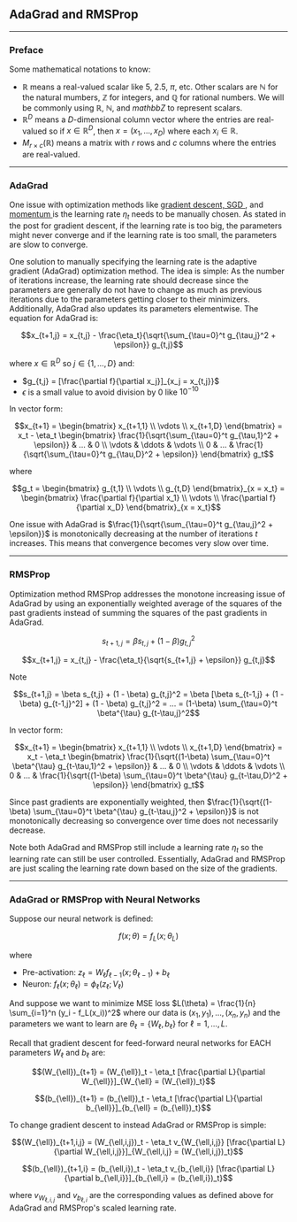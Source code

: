 ## AdaGrad and RMSProp

---

### Preface

Some mathematical notations to know:

- $\mathbb{R}$ means a real-valued scalar like $5$, $2.5$, $\pi$, etc. Other scalars are $\mathbb{N}$ for the natural mumbers, $\mathbb{Z}$ for integers, and $\mathbb{Q}$ for rational numbers. We will be commonly using $\mathbb{R}$, $\mathbb{N}$, and $mathbb{Z}$ to represent scalars.
- $\mathbb{R}^D$ means a $D$-dimensional column vector where the entries are real-valued so if $x \in \mathbb{R}^D$, then $x = (x_1, ..., x_D)$ where each $x_i \in \mathbb{R}$.
- $M_{r \times c}(\mathbb{R})$ means a matrix with $r$ rows and $c$ columns where the entries are real-valued.

---

### AdaGrad

One issue with optimization methods like
<a href="/2025/09/02/gradient-descent.html"> gradient descent, SGD </a>,
and <a href="/2025/09/02/momentum.html"> momentum </a>
is the learning rate $\eta_t$ needs to be manually chosen.
As stated in the post for gradient descent, if the learning rate is too big, the parameters might never converge
and if the learning rate is too small, the parameters are slow to converge.

One solution to manually specifying the learning rate is the adaptive gradient (AdaGrad) optimization method.
The idea is simple: As the number of iterations increase, the learning rate should decrease since the parameters
are generally do not have to change as much as previous iterations due to the parameters getting closer to
their minimizers.
Additionally, AdaGrad also updates its parameters elementwise.
The equation for AdaGrad is:

$$x_{t+1,j} = x_{t,j} - \frac{\eta_t}{\sqrt{\sum_{\tau=0}^t g_{\tau,j}^2 + \epsilon}} g_{t,j}$$

where $x \in \mathbb{R}^D$ so $j \in \{1, ..., D\}$ and:

- $g_{t,j} = [\frac{\partial f}{\partial x_j}]_{x_j = x_{t,j}}$
- $\epsilon$ is a small value to avoid division by 0 like $10^{-10}$

In vector form:

$$x_{t+1}
= \begin{bmatrix}
  x_{t+1,1} \\
  \vdots \\
  x_{t+1,D}
\end{bmatrix}
= x_t - \eta_t
\begin{bmatrix}
  \frac{1}{\sqrt{\sum_{\tau=0}^t g_{\tau,1}^2 + \epsilon}} & ... & 0 \\
  \vdots & \ddots & \vdots \\
  0 & ... & \frac{1}{\sqrt{\sum_{\tau=0}^t g_{\tau,D}^2 + \epsilon}}
\end{bmatrix}
g_t$$

where

$$g_t
= \begin{bmatrix}
  g_{t,1} \\
  \vdots \\
  g_{t,D}
\end{bmatrix}_{x = x_t}
= \begin{bmatrix}
  \frac{\partial f}{\partial x_1} \\
  \vdots \\
  \frac{\partial f}{\partial x_D}
\end{bmatrix}_{x = x_t}$$

One issue with AdaGrad is $\frac{1}{\sqrt{\sum_{\tau=0}^t g_{\tau,j}^2 + \epsilon}}$
is monotonically decreasing at the number of iterations $t$ increases.
This means that convergence becomes very slow over time.

---

### RMSProp

Optimization method RMSProp addresses the monotone increasing issue of AdaGrad
by using an exponentially weighted average of the squares of the past gradients
instead of summing the squares of the past gradients in AdaGrad.

$$s_{t+1,j} = \beta s_{t,j} + (1 - \beta) g_{t,j}^2$$

$$x_{t+1,j} = x_{t,j} - \frac{\eta_t}{\sqrt{s_{t+1,j} + \epsilon}} g_{t,j}$$

Note

$$s_{t+1,j}
= \beta s_{t,j} + (1 - \beta) g_{t,j}^2
= \beta [\beta s_{t-1,j} + (1 - \beta) g_{t-1,j}^2] + (1 - \beta) g_{t,j}^2
= ...
= (1-\beta) \sum_{\tau=0}^t \beta^{\tau} g_{t-\tau,j}^2$$

In vector form:

$$x_{t+1}
= \begin{bmatrix}
  x_{t+1,1} \\
  \vdots \\
  x_{t+1,D}
\end{bmatrix}
= x_t - \eta_t
\begin{bmatrix}
  \frac{1}{\sqrt{(1-\beta) \sum_{\tau=0}^t \beta^{\tau} g_{t-\tau,1}^2 + \epsilon}} & ... & 0 \\
  \vdots & \ddots & \vdots \\
  0 & ... & \frac{1}{\sqrt{(1-\beta) \sum_{\tau=0}^t \beta^{\tau} g_{t-\tau,D}^2 + \epsilon}}
\end{bmatrix}
g_t$$

Since past gradients are exponentially weighted,
then $\frac{1}{\sqrt{(1-\beta) \sum_{\tau=0}^t \beta^{\tau} g_{t-\tau,j}^2 + \epsilon}}$
is not monotonically decreasing so convergence over time does not necessarily decrease.

Note both AdaGrad and RMSProp still include a learning rate $\eta_t$ so the learning rate can still be user controlled.
Essentially, AdaGrad and RMSProp are just scaling the learning rate down based on the size of the gradients.

---

### AdaGrad or RMSProp with Neural Networks

Suppose our neural network is defined:

$$f(x; \theta) = f_L(x; \theta_L)$$

where

- Pre-activation: $z_{\ell} = W_{\ell} f_{\ell-1}(x; \theta_{\ell-1}) + b_{\ell}$
- Neuron: $f_{\ell}(x; \theta_{\ell}) = \phi_{\ell}(z_{\ell}; V_{\ell})$

And suppose we want to minimize MSE loss $L(\theta) = \frac{1}{n} \sum_{i=1}^n (y_i - f_L(x_i))^2$
where our data is $(x_1, y_1), ..., (x_n, y_n)$ and the parameters we want to learn
are $\theta_{\ell} = \{ W_{\ell}, b_{\ell} \}$ for $\ell = 1, ..., L$.

Recall that gradient descent for feed-forward neural networks for EACH parameters $W_{\ell}$ and $b_{\ell}$ are:

$$(W_{\ell})_{t+1} = (W_{\ell})_t - \eta_t [\frac{\partial L}{\partial W_{\ell}}]_{W_{\ell} = (W_{\ell})_t}$$

$$(b_{\ell})_{t+1} = (b_{\ell})_t - \eta_t [\frac{\partial L}{\partial b_{\ell}}]_{b_{\ell} = (b_{\ell})_t}$$

To change gradient descent to instead AdaGrad or RMSProp is simple:

$$(W_{\ell})_{t+1,i,j}
= (W_{\ell,i,j})_t - \eta_t v_{W_{\ell,i,j}} [\frac{\partial L}{\partial W_{\ell,i,j}}]_{W_{\ell,i,j} = (W_{\ell,i,j})_t}$$

$$(b_{\ell})_{t+1,i}
= (b_{\ell,i})_t - \eta_t v_{b_{\ell,i}} [\frac{\partial L}{\partial b_{\ell,i}}]_{b_{\ell,i} = (b_{\ell,i})_t}$$

where $v_{W_{\ell,i,j}}$ and $v_{b_{\ell,i}}$ are the corresponding values as defined above for
AdaGrad and RMSProp's scaled learning rate.

